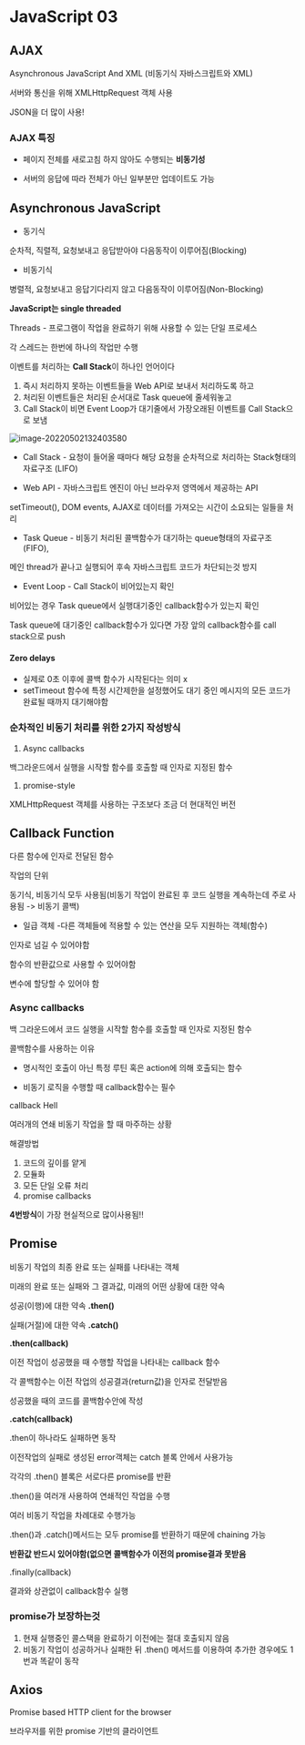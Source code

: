 # JavaScript 03



## AJAX

Asynchronous JavaScript And XML (비동기식 자바스크립트와 XML)

서버와 통신을 위해 XMLHttpRequest 객체 사용

JSON을 더 많이 사용!



### AJAX 특징

* 페이지 전체를 새로고침 하지 않아도 수행되는 **비동기성**

* 서버의 응답에 따라 전체가 아닌 일부분만 업데이트도 가능



## Asynchronous JavaScript

* 동기식

순차적, 직렬적, 요청보내고 응답받아야 다음동작이 이루어짐(Blocking)

* 비동기식

병렬적, 요청보내고 응답기다리지 않고 다음동작이 이루어짐(Non-Blocking)



**JavaScript는 single threaded**

Threads - 프로그램이 작업을 완료하기 위해 사용할 수 있는 단일 프로세스

각 스레드는 한번에 하나의 작업만 수행

이벤트를 처리하는 **Call Stack**이 하나인 언어이다



1. 즉시 처리하지 못하는 이벤트들을 Web API로 보내서 처리하도록 하고
2. 처리된 이벤트들은 처리된 순서대로 Task queue에 줄세워놓고
3. Call Stack이 비면 Event Loop가 대기줄에서 가장오래된 이벤트를 Call Stack으로 보냄

![image-20220502132403580](C:/Users/%EC%98%A4%EC%A2%85%ED%98%81/AppData/Roaming/Typora/typora-user-images/image-20220502132403580.png)

* Call Stack - 요청이 들어올 때마다 해당 요청을 순차적으로 처리하는 Stack형태의 자료구조 (LIFO)

* Web API - 자바스크립트 엔진이 아닌 브라우저 영역에서 제공하는 API

setTimeout(), DOM events, AJAX로 데이터를 가져오는 시간이 소요되는 일들을 처리

* Task Queue - 비동기 처리된 콜백함수가 대기하는 queue형태의 자료구조(FIFO), 

메인 thread가 끝나고 실행되어 후속 자바스크립트 코드가 차단되는것 방지

* Event Loop - Call Stack이 비어있는지 확인

비어있는 경우 Task queue에서 실행대기중인 callback함수가 있는지 확인

Task queue에 대기중인 callback함수가 있다면 가장 앞의 callback함수를 call stack으로 push



#### Zero delays

* 실제로 0초 이후에 콜백 함수가 시작된다는 의미 x
* setTimeout 함수에 특정 시간제한을 설정했어도 대기 중인 메시지의 모든 코드가 완료될 때까지 대기해야함



### 순차적인 비동기 처리를 위한 2가지 작성방식

1. Async callbacks

백그라운드에서 실행을 시작할 함수를 호출할 때 인자로 지정된 함수

1. promise-style

XMLHttpRequest 객체를 사용하는 구조보다 조금 더 현대적인 버전



## Callback Function

다른 함수에 인자로 전달된 함수

작업의 단위

동기식, 비동기식 모두 사용됨(비동기 작업이 완료된 후 코드 실행을 계속하는데 주로 사용됨 -> 비동기 콜백)

* 일급 객체 -다른 객체들에 적용할 수 있는 연산을 모두 지원하는 객체(함수)

인자로 넘길 수 있어야함

함수의 반환값으로 사용할 수 있어야함

변수에 할당할 수 있어야 함



### Async callbacks

백 그라운드에서 코드 실행을 시작할 함수를 호출할 때 인자로 지정된 함수



콜백함수를 사용하는 이유 

* 명시적인 호출이 아닌 특정 루틴 혹은 action에 의해 호출되는 함수

* 비동기 로직을 수행할 때 callback함수는 필수



callback Hell

여러개의 연쇄 비동기 작업을 할 때 마주하는 상황

해결방법

1. 코드의 깊이를 얕게
2. 모듈화
3. 모든 단일 오류 처리
4. promise callbacks

**4번방식**이 가장 현실적으로 많이사용됨!!



## Promise

비동기 작업의 최종 완료 또는 실패를 나타내는 객체

미래의 완료 또는 실패와 그 결과값, 미래의 어떤 상황에 대한 약속

성공(이행)에 대한 약속 **.then()**

실패(거절)에 대한 약속 **.catch()**



**.then(callback)**

이전 작업이 성공했을 때 수행할 작업을 나타내는 callback 함수

각 콜백함수는 이전 작업의 성공결과(return값)을 인자로 전달받음

성공했을 때의 코드를 콜백함수안에 작성



**.catch(callback)**

.then이 하나라도 실패하면 동작

이전작업의 실패로 생성된 error객체는 catch 블록 안에서 사용가능



각각의 .then() 블록은 서로다른 promise를 반환

.then()을 여러개 사용하여 연쇄적인 작업을 수행

여러 비동기 작업을 차례대로 수행가능



.then()과 .catch()메서드는 모두 promise를 반환하기 때문에 chaining 가능

**반환값 반드시 있어야함(없으면 콜백함수가 이전의 promise결과 못받음**



.finally(callback)

결과와 상관없이 callback함수 실행



### promise가 보장하는것

1. 현재 실행중인 콜스택을 완료하기 이전에는 절대 호출되지 않음
2. 비동기 작업이 성공하거나 실패한 뒤 .then() 메서드를 이용하여 추가한 경우에도 1번과 똑같이 동작



## Axios

Promise based HTTP client for the browser

브라우저를 위한 promise 기반의 클라이언트


